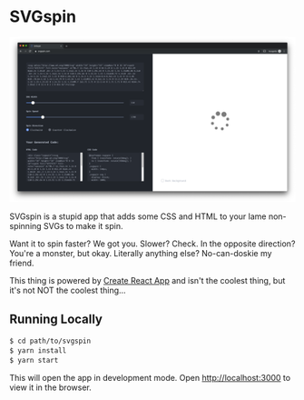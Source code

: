 # SVGspin

<img width="1987" alt="Screen Shot 2019-10-25 at 5 14 52 PM" src="./public/screenshot.png">

SVGspin is a stupid app that adds some CSS and HTML to your lame non-spinning SVGs to make it spin.

Want it to spin faster? We got you. Slower? Check. In the opposite direction? You're a monster, but okay. Literally anything else? No-can-doskie my friend.

This thing is powered by [Create React App](https://github.com/facebook/create-react-app) and isn't the coolest thing, but it's not NOT the coolest thing...

## Running Locally

```bash
$ cd path/to/svgspin
$ yarn install
$ yarn start
```

This will open the app in development mode.
Open [http://localhost:3000](http://localhost:3000) to view it in the browser.
